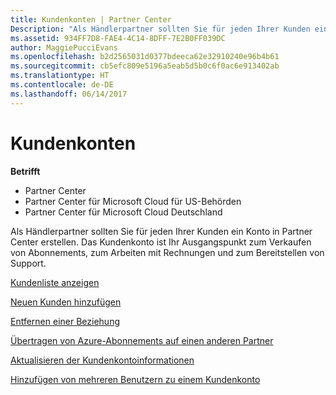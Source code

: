 ```yaml
---
title: Kundenkonten | Partner Center
Description: "Als Händlerpartner sollten Sie für jeden Ihrer Kunden ein Konto in Partner Center erstellen. Das Kundenkonto ist Ihr Ausgangspunkt zum Verkaufen von Abonnements, zum Arbeiten mit Rechnungen und zum Bereitstellen von Support."
ms.assetid: 934FF7D8-FAE4-4C14-8DFF-7E2B0FF039DC
author: MaggiePucciEvans
ms.openlocfilehash: b2d2565031d0377bdeeca62e32910240e96b4b61
ms.sourcegitcommit: cb5efc809e5196a5eab5d5b0c6f0ac6e913402ab
ms.translationtype: HT
ms.contentlocale: de-DE
ms.lasthandoff: 06/14/2017
---
```

# <a name="customer-accounts"></a>Kundenkonten

**Betrifft**

-  Partner Center
-  Partner Center für Microsoft Cloud für US-Behörden
-  Partner Center für Microsoft Cloud Deutschland

Als Händlerpartner sollten Sie für jeden Ihrer Kunden ein Konto in Partner Center erstellen. Das Kundenkonto ist Ihr Ausgangspunkt zum Verkaufen von Abonnements, zum Arbeiten mit Rechnungen und zum Bereitstellen von Support.

[Kundenliste anzeigen](see-your-customer-list.md)

[Neuen Kunden hinzufügen](add-a-new-customer.md)

[Entfernen einer Beziehung](remove-a-relationship.md)

[Übertragen von Azure-Abonnements auf einen anderen Partner](switch-azure-subscriptions-to-a-different-partner.md)

[Aktualisieren der Kundenkontoinformationen](update-customer-account-info.md)

[Hinzufügen von mehreren Benutzern zu einem Kundenkonto](adding-multiple-users-to-a-customer-account.md)

